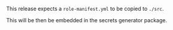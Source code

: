 
This release expects a `role-manifest.yml` to be copied to `./src`.

This will be then be embedded in the secrets generator package.

